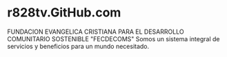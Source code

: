 # r828tv.GitHub.com
FUNDACION EVANGELICA CRISTIANA PARA EL DESARROLLO COMUNITARIO SOSTENIBLE "FECDECOMS"
Somos un sistema integral de servicios y beneficios para un mundo necesitado.
